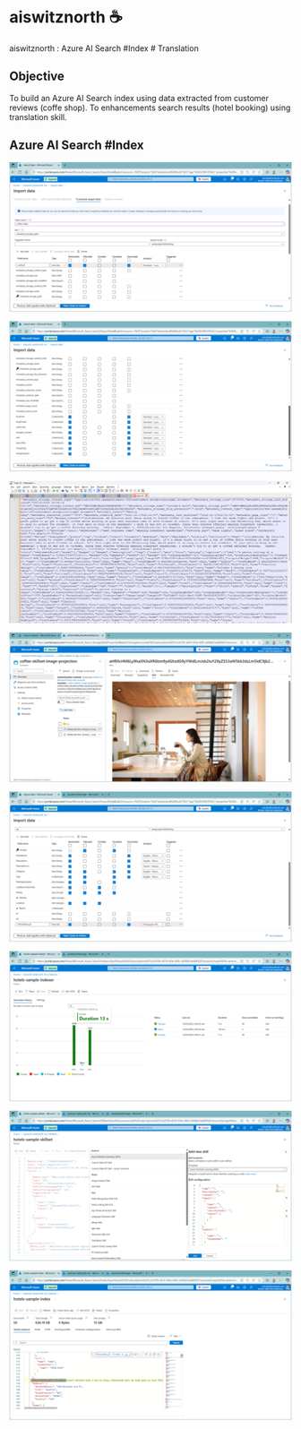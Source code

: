 # aiswitznorth ☕
aiswitznorth : Azure AI Search #Index # Translation

## Objective
To build an Azure AI Search index using data extracted from customer reviews (coffe shop).
To enhancements search results (hotel booking) using translation skill.

## Azure AI Search #Index

![aiswitznorth001.png](aiswitznorth001.png)

![aiswitznorth002.png](aiswitznorth002.png)

![aiswitznorth003.png](aiswitznorth003.png)

![aiswitznorth004.png](aiswitznorth004.png)

![aiswitznorth005.png](aiswitznorth005.png)

![aiswitznorth006.png](aiswitznorth006.png)

![aiswitznorth007.png](aiswitznorth007.png)

![aiswitznorth008.png](aiswitznorth008.png)

